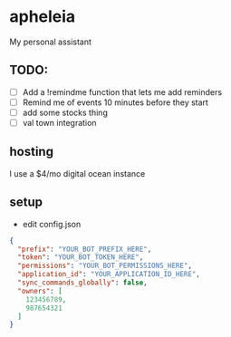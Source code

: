 # apheleia
My personal assistant

## TODO:
- [ ] Add a !remindme function that lets me add reminders
- [ ] Remind me of events 10 minutes before they start
- [ ] add some stocks thing
- [ ] val town integration

## hosting
I use a $4/mo digital ocean instance

## setup
- edit config.json
```json
{
  "prefix": "YOUR_BOT_PREFIX_HERE",
  "token": "YOUR_BOT_TOKEN_HERE",
  "permissions": "YOUR_BOT_PERMISSIONS_HERE",
  "application_id": "YOUR_APPLICATION_ID_HERE",
  "sync_commands_globally": false,
  "owners": [
    123456789,
    987654321
  ]
}
```
